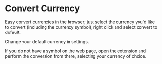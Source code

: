 # Convert Currency

Easy convert currencies in the browser; just select the currency you'd like to convert (including the currency symbol), right click and select convert to default.

Change your default currency in settings.

If you do not have a symbol on the web page, open the extension and perform the conversion from there, selecting your currency of choice.
